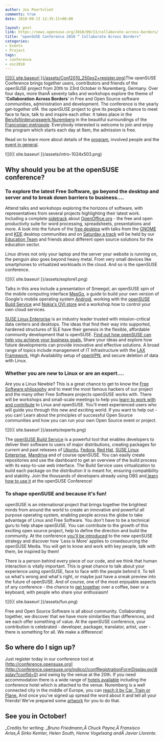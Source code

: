 ```yaml
---
author: Jos Poortvliet
comments: true
date: 2010-09-13 12:35:11+00:00

layout: post
link: https://news.opensuse.org/2010/09/13/collaborate-across-borders/
title: "openSUSE Conference 2010 “ Collaborate Across Borders"
categories:
- Events
- Project
tags:
- conference
- osc2010
---
```

[![]({{ site.baseurl }}/assets/Conf2010_250px2+register.png)](http://conference.opensuse.org/indico/event/osc2010)The openSUSE Conference brings together users, contributors and friends of the openSUSE project from 20th to 23rd October in Nuremberg, Germany. Over four days, more thanÂ seventy talks and workshops explore the theme of '**Collaboration Across Borders**' in Free and Open Source software communities, administration and development.  The conference is the yearly get-together ofÂ  the openSUSE project  to give its people a chance to meet face to face, talk to and inspire  each other. It takes place in the [Berufsförderungswerk Nuremberg](http://www.bfw-nuernberg.de/) in the  beautiful surroundings of the [Franconian metropole](http://www.nuernberg.de/internet/portal_e/index.html). Everybody interested  is welcome to join and enjoy the program which starts each day at 9am,  the admission is free.

Read on to learn more about details of the [program](http://conference.opensuse.org/indico//conferenceProgram.py?confId=0), involved people and the [event in general](http://en.opensuse.org/Portal:Conference).


![]({{ site.baseurl }}/assets/intro-1024x503.png)


<!-- more -->


## Why should you be at the openSUSE conference?




### To explore the latest Free Software, go beyond the desktop and server and to break down barriers to business....


Attend talks and workshops exploring the horizons of software, with representatives from several projects highlighting their latest work. Including a complete [sidetrack](http://conference.opensuse.org/indico//sessionDisplay.py?sessionId=28&confId=0#20101022) about [OpenOffice.org](http://www.OpenOffice.org) - the free and open productivity suite for word processing, spreadsheets, presentations and more. A look into the future of the [free desktop](http://conference.opensuse.org/indico//sessionDisplay.py?sessionId=2&confId=0#20101021) with talks from the [GNOME](http://www.gnome.org) and [KDE](http://www.kde.org) desktop communities and on [Saturday a track](http://conference.opensuse.org/indico//sessionDisplay.py?sessionId=29&confId=0#20101023) will be held by our [Education Team](http://en.opensuse.org/Portal:Education) and friends about different open source solutions for the education sector.

Linux drives not only your laptop and the server your website is running on, the penguin also goes beyond heavy metal. From very small devices like smartphones to virtualized workloads in the cloud. And so is the openSUSE conference.


![]({{ site.baseurl }}/assets/explore1.png)


Talks in this area include a presentation of Smeegol, an openSUSE spin of the mobile computing interface [MeeGo](http://MeeGo.com), a guide to build your own version of Google's mobile operating system [Android](http://www.android.com), working with the [openSUSE Build Service](http://build.opensuse.org) and [Nokia's OVI store](https://store.ovi.com/) and a workshop how to control your own cloud services.

[SUSE Linux Enterprise](http://www.novell.com/linux) is an industry leader trusted with mission-critical data centers and desktops. The ideas that find their way into supported, hardened structures of SLE have their genesis in the flexible, affordable community development that is openSUSE. [Find out how openSUSE can help you achieve your business goals.](http://conference.opensuse.org/indico//sessionDisplay.py?sessionId=21&confId=0#20101022) Share your ideas and explore how future developments can provide innovative and effective solutions. A broad range of topics  include management of IT Infrastructure with the [LAX Framework](http://www.teegee.de/lax), High Availability setup of [openVPN](http://openvpn.net/), and secure deletion of data with Linux.


### Whether you are new to Linux or are an expert....


Are  you a Linux Newbie? This is a great chance to get to know the [Free Software philosophy](http://www.gnu.org/philosophy/philosophy.html) and to meet the most famous hackers of our project and the many other Free Software projects openSUSE works with. There will be workshops and small-scale meetings to help you [learn to work with and contribute](http://conference.opensuse.org/indico//sessionDisplay.py?sessionId=22&confId=0#20101022) to Linux and openSUSE. You'll meet experienced users who will guide you through this new and exciting world. If you want to help out - you can! Learn about the principles of successful Open Source communities and how you can run your own Open Source event or project.


![]({{ site.baseurl }}/assets/experts.png)


The [openSUSE Build Service](http://build.opensuse.org) is a powerful tool that enables developers to deliver their software to users of major distributions, creating packages for current and past releases of [Ubuntu](http://www.ubuntu.com/), [Fedora](http://fedoraproject.org/), [Red Hat](http://www.redhat.com/), [SUSE Linux Enterprise](http://www.novell.com/linux), [Mandriva](http://www.mandriva.com/) and of course openSUSE. You can easily create repositories and use the dashboard to get an overview of the build process with its easy-to-use web interface. The Build Service uses virtualization to build each package on the distribution it is meant for, ensuring compatibility and stability. Join the thousands of developers already using OBS and[ learn how to use it](http://conference.opensuse.org/indico//sessionDisplay.py?sessionId=18&confId=0#20101020) at the openSUSE Conference!


### To shape openSUSE and because it's fun!


openSUSE is an international project that brings together the brightest minds from around the world to create an innovative and powerful all purpose operating system, enabling people across the globe to take advantage of Linux and Free Software. You  don't have to be a technical guru to help shape openSUSE. You can contribute to the growth of this exciting open source project, help to define the direction and build the  community. At the conference [you'll be introduced](http://conference.opensuse.org/indico//sessionDisplay.py?sessionId=25&confId=0#20101023) to the new openSUSE  strategy and discover how 'Less is  More' applies to crowdsourcing the openSUSE Media. You will get to know and work with key people, talk with them, be inspired by them!

There is a person behind every piece of our code, and we think that human interaction is vitally important. This is great chance to talk about your experience using openSUSE, face to face with the people behind it. To tell us what's wrong and what's right, or maybe just have a sneak preview into  the future of openSUSE. And of course, one of the most enjoyable aspects of any conference - the chance to [get together](http://conference.opensuse.org/indico//sessionDisplay.py?sessionId=36&confId=0#20101021) over a coffee, beer or a keyboard, with people who share your enthusiasm!


![]({{ site.baseurl }}/assets/fun.png)


Free and Open Source Software is all about community. Collaborating together, we discover that we have more similarities than differences, and we each offer something of value. At the openSUSE conference, your contribution is celebrated -  developer, packager, translator, artist, user - there is something for all. We make a difference!


## So where do I sign up?


Just register today in our conference tool at [http://conference.opensuse.org](http://conference.opensuse.org/indico//confRegistrationFormDisplay.py/display?confId=0) and swing by the venue at the 20th. If you need accommodation there is a wide range of [hotels available](http://en.opensuse.org/openSUSE:Conference_hotels) including the conference hotel which is attached to the venue. Nuremberg is a well connected city in the middle of Europe, you can [reach it by Car, Train or Plane.](http://en.opensuse.org/openSUSE:How_to_get_to_the_conference) And once you've signed up spread the word about it and tell all your friends! We've prepared some [artwork](http://en.opensuse.org/openSUSE:Conference_artwork) for you to do that.


## See you in October!


_Credits for writing: __Bruno Friedmann,Â Chuck Payne,Â Fransisco Arias,Â Sirko Kemter, Helen South, Henne Vogelsang andÂ Javier Llorente._		
